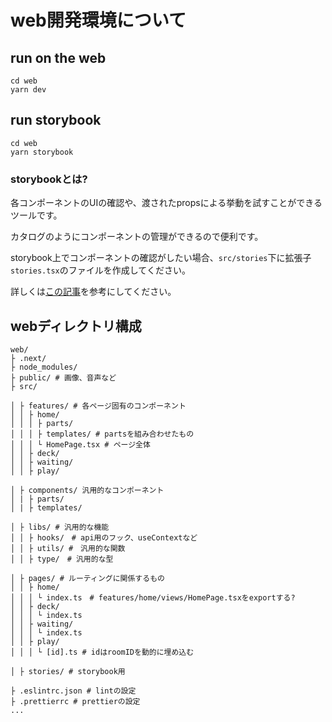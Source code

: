 # web開発環境について
## run on the web

```
cd web
yarn dev
```

## run storybook

```
cd web 
yarn storybook
```
### storybookとは?

各コンポーネントのUIの確認や、渡されたpropsによる挙動を試すことができるツールです。

カタログのようにコンポーネントの管理ができるので便利です。

storybook上でコンポーネントの確認がしたい場合、`src/stories`下に拡張子`stories.tsx`のファイルを作成してください。

詳しくは[この記事](https://qiita.com/suzu1997/items/2afcfc2d13f4bdd12841#storybook%E3%81%AB%E3%82%B3%E3%83%B3%E3%83%9D%E3%83%BC%E3%83%8D%E3%83%B3%E3%83%88%E3%82%92%E7%99%BB%E9%8C%B2%E3%81%99%E3%82%8B)を参考にしてください。

## webディレクトリ構成

```
web/
├ .next/
├ node_modules/
├ public/ # 画像、音声など
├ src/

│ ├ features/ # 各ページ固有のコンポーネント
│ │ ├ home/ 
│ │ │ ├ parts/ 
│ │ │ ├ templates/ # partsを組み合わせたもの
│ │ │ └ HomePage.tsx # ページ全体
│ │ ├ deck/ 
│ │ ├ waiting/ 
│ │ ├ play/ 

│ ├ components/ 汎用的なコンポーネント
│ | ├ parts/ 
│ | ├ templates/ 

│ ├ libs/ # 汎用的な機能
│ │ ├ hooks/　# api用のフック、useContextなど
│ │ ├ utils/ #　汎用的な関数
│ │ ├ type/　# 汎用的な型

│ ├ pages/ # ルーティングに関係するもの
│ │ ├ home/
│ │ │ └ index.ts　# features/home/views/HomePage.tsxをexportする?
│ │ ├ deck/
│ │ │ └ index.ts
│ │ ├ waiting/
│ │ │ └ index.ts
│ │ ├ play/
│ │ │ └ [id].ts # idはroomIDを動的に埋め込む

│ ├ stories/ # storybook用

├ .eslintrc.json # lintの設定
├ .prettierrc # prettierの設定
...
```